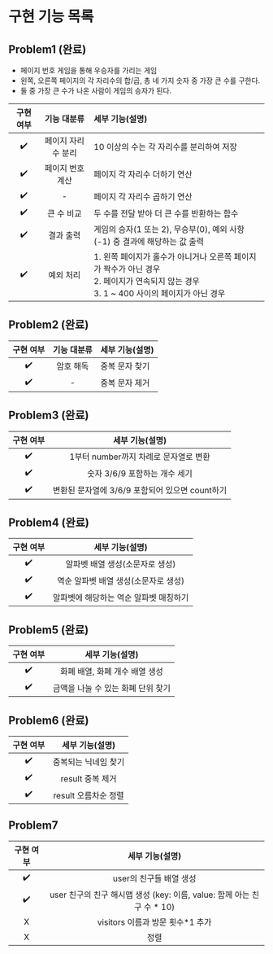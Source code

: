 # 구현 기능 목록

## Problem1 (완료)

- 페이지 번호 게임을 통해 우승자를 가리는 게임
- 왼쪽, 오른쪽 페이지의 각 자리수의 합/곱, 총 네 가지 숫자 중 가장 큰 수를 구한다.
- 둘 중 가장 큰 수가 나온 사람이 게임의 승자가 된다.

| 구현 여부 |기능 대분류| 세부 기능(설명)                                                                                   |
|:-----:|:------:|:--------------------------------------------------------------------------------------------|
|  ✔️   |페이지 자리수 분리| 10 이상의 수는 각 자리수를 분리하여 저장                                                                    |
|  ✔️   |페이지 번호 계산| 페이지 각 자리수 더하기 연산                                                                            |
|  ✔️   |-| 페이지 각 자리수 곱하기 연산                                                                            |
|  ✔️   |큰 수 비교| 두 수를 전달 받아 더 큰 수를 반환하는 함수                                                                   |
|  ✔️   |결과 출력| 게임의 승자(1 또는 2), 무승부(0), 예외 사항(-1) 중 결과에 해당하는 값 출력                                           |
|  ✔️   |예외 처리| 1. 왼쪽 페이지가 홀수가 아니거나 오른쪽 페이지가 짝수가 아닌 경우<br/>2. 페이지가 연속되지 않는 경우<br/>3. 1 ~ 400 사이의 페이지가 아닌 경우 |

## Problem2 (완료)
| 구현 여부 | 기능 대분류 | 세부 기능(설명) |
|:-----:|:------:|:----------|
|  ✔️   | 암호 해독  | 중복 문자 찾기  |
|  ✔️   |   -    | 중복 문자 제거           |

## Problem3 (완료)
| 구현 여부 |             세부 기능(설명)             |
|:-----:|:---------------------------------:|
|  ✔️   |     1부터 number까지 차례로 문자열로 변환      |
|  ✔️   |        숫자 3/6/9 포함하는 개수 세기        |
|  ✔️   | 변환된 문자열에 3/6/9 포함되어 있으면 count하기 | 

## Problem4 (완료)
| 구현 여부 |     세부 기능(설명)      |
|:-----:|:------------------:|
|  ✔️   | 알파벳 배열 생성(소문자로 생성) |
|  ✔️   |    역순 알파벳 배열 생성(소문자로 생성)    |
|  ✔️   |알파벳에 해당하는 역순 알파벳 매칭하기|


## Problem5 (완료)
| 구현 여부 |      세부 기능(설명)       |
|:-----:|:--------------------:|
|  ✔️   |  화폐 배열, 화폐 개수 배열 생성  |
|   ✔️    | 금액을 나눌 수 있는 화폐 단위 찾기 |

## Problem6 (완료)
| 구현 여부 |  세부 기능(설명)  |
|:-----:|:-----------:|
|  ✔️   | 중복되는 닉네임 찾기 |
|  ✔️   |result 중복 제거|
|  ✔️   |result 오름차순 정렬|

## Problem7
| 구현 여부 |                      세부 기능(설명)                       |
|:-----:|:----------------------------------------------------:|
|  ✔️   |                   user의 친구들 배열 생성                    |
|  ✔️   | user 친구의 친구 해시맵 생성 (key: 이름, value: 함께 아는 친구 수 * 10) |
|   X   |visitors 이름과 방문 횟수*1 추가|
|   X   |                          정렬                          |